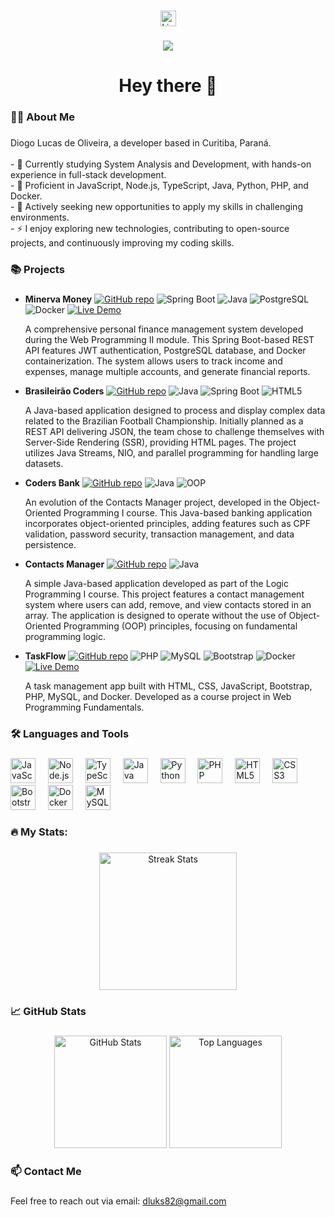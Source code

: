 ###

<div align="center">
  <a href="https://www.linkedin.com/in/diogo-lucas-de-oliveira/">
    <img src="https://img.shields.io/static/v1?message=LinkedIn&logo=linkedin&label=&color=0077B5&logoColor=white&labelColor=&style=for-the-badge" height="25" alt="LinkedIn" />
  </a>
</div>

###

<div align="center">
  <img src="https://visitor-badge.laobi.icu/badge?page_id=dluks82.dluks82" />
</div>

###

<h1 align="center">Hey there 👋</h1>

###

<h3 align="left">👨‍💻 About Me</h3>

###

<p align="left">Diogo Lucas de Oliveira, a developer based in Curitiba, Paraná.<br><br>
- 🌱 Currently studying System Analysis and Development, with hands-on experience in full-stack development.<br>
- 💼 Proficient in JavaScript, Node.js, TypeScript, Java, Python, PHP, and Docker.<br>
- 🚀 Actively seeking new opportunities to apply my skills in challenging environments.<br>
- ⚡ I enjoy exploring new technologies, contributing to open-source projects, and continuously improving my coding skills.</p>

###

<h3 align="left">📚 Projects</h3>

###

<ul>
  <li>
    <p><strong>Minerva Money</strong> 
      <a href="https://github.com/dluks82/coders24-minerva-money"><img src="https://img.shields.io/badge/-GitHub-181717?style=flat-square&logo=github" alt="GitHub repo"/></a>
      <img src="https://img.shields.io/badge/Spring%20Boot-6DB33F?style=flat-square&logo=spring&logoColor=white" alt="Spring Boot"/>
      <img src="https://img.shields.io/badge/Java-ED8B00?style=flat-square&logo=openjdk&logoColor=white" alt="Java"/>
      <img src="https://img.shields.io/badge/PostgreSQL-316192?style=flat-square&logo=postgresql&logoColor=white" alt="PostgreSQL"/>
      <img src="https://img.shields.io/badge/Docker-2496ED?style=flat-square&logo=docker&logoColor=white" alt="Docker"/>
      <a href="https://minervamoney.11051982.xyz"><img src="https://img.shields.io/badge/Demo-Live-brightgreen?style=flat-square" alt="Live Demo"/></a>
    </p>
    A comprehensive personal finance management system developed during the Web Programming II module. This Spring Boot-based REST API features JWT authentication, PostgreSQL database, and Docker containerization. The system allows users to track income and expenses, manage multiple accounts, and generate financial reports.
  </li>

  <li>
    <p><strong>Brasileirão Coders</strong>
      <a href="https://github.com/dluks82/coders24_tpi_projeto_final"><img src="https://img.shields.io/badge/-GitHub-181717?style=flat-square&logo=github" alt="GitHub repo"/></a>
      <img src="https://img.shields.io/badge/Java-ED8B00?style=flat-square&logo=openjdk&logoColor=white" alt="Java"/>
      <img src="https://img.shields.io/badge/Spring%20Boot-6DB33F?style=flat-square&logo=spring&logoColor=white" alt="Spring Boot"/>
      <img src="https://img.shields.io/badge/HTML5-E34F26?style=flat-square&logo=html5&logoColor=white" alt="HTML5"/>
    </p>
    A Java-based application designed to process and display complex data related to the Brazilian Football Championship. Initially planned as a REST API delivering JSON, the team chose to challenge themselves with Server-Side Rendering (SSR), providing HTML pages. The project utilizes Java Streams, NIO, and parallel programming for handling large datasets.
  </li>

  <li>
    <p><strong>Coders Bank</strong>
      <a href="https://github.com/dluks82/coders24_poo_projeto_final"><img src="https://img.shields.io/badge/-GitHub-181717?style=flat-square&logo=github" alt="GitHub repo"/></a>
      <img src="https://img.shields.io/badge/Java-ED8B00?style=flat-square&logo=openjdk&logoColor=white" alt="Java"/>
      <img src="https://img.shields.io/badge/OOP-FF6B6B?style=flat-square" alt="OOP"/>
    </p>
    An evolution of the Contacts Manager project, developed in the Object-Oriented Programming I course. This Java-based banking application incorporates object-oriented principles, adding features such as CPF validation, password security, transaction management, and data persistence.
  </li>

  <li>
    <p><strong>Contacts Manager</strong>
      <a href="https://github.com/dluks82/coders24_lp_projeto_final"><img src="https://img.shields.io/badge/-GitHub-181717?style=flat-square&logo=github" alt="GitHub repo"/></a>
      <img src="https://img.shields.io/badge/Java-ED8B00?style=flat-square&logo=openjdk&logoColor=white" alt="Java"/>
    </p>
    A simple Java-based application developed as part of the Logic Programming I course. This project features a contact management system where users can add, remove, and view contacts stored in an array. The application is designed to operate without the use of Object-Oriented Programming (OOP) principles, focusing on fundamental programming logic.
  </li>

  <li>
    <p><strong>TaskFlow</strong>
      <a href="https://github.com/dluks82/fpw-as2-taskflow"><img src="https://img.shields.io/badge/-GitHub-181717?style=flat-square&logo=github" alt="GitHub repo"/></a>
      <img src="https://img.shields.io/badge/PHP-777BB4?style=flat-square&logo=php&logoColor=white" alt="PHP"/>
      <img src="https://img.shields.io/badge/MySQL-4479A1?style=flat-square&logo=mysql&logoColor=white" alt="MySQL"/>
      <img src="https://img.shields.io/badge/Bootstrap-7952B3?style=flat-square&logo=bootstrap&logoColor=white" alt="Bootstrap"/>
      <img src="https://img.shields.io/badge/Docker-2496ED?style=flat-square&logo=docker&logoColor=white" alt="Docker"/>
      <a href="https://taskflow.11051982.xyz"><img src="https://img.shields.io/badge/Demo-Live-brightgreen?style=flat-square" alt="Live Demo"/></a>
    </p>
    A task management app built with HTML, CSS, JavaScript, Bootstrap, PHP, MySQL, and Docker. Developed as a course project in Web Programming Fundamentals.
  </li>
</ul>

###

###

<h3 align="left">🛠️ Languages and Tools</h3>

###

<div align="left">
  <img src="https://cdn.jsdelivr.net/gh/devicons/devicon/icons/javascript/javascript-original.svg" height="40" alt="JavaScript" />
  <img width="12" />
  <img src="https://cdn.jsdelivr.net/gh/devicons/devicon/icons/nodejs/nodejs-original.svg" height="40" alt="Node.js" />
  <img width="12" />
  <img src="https://cdn.jsdelivr.net/gh/devicons/devicon/icons/typescript/typescript-original.svg" height="40" alt="TypeScript" />
  <img width="12" />
  <img src="https://cdn.jsdelivr.net/gh/devicons/devicon/icons/java/java-original.svg" height="40" alt="Java" />
  <img width="12" />
  <img src="https://cdn.jsdelivr.net/gh/devicons/devicon/icons/python/python-original.svg" height="40" alt="Python" />
  <img width="12" />
  <img src="https://cdn.jsdelivr.net/gh/devicons/devicon/icons/php/php-original.svg" height="40" alt="PHP" />
  <img width="12" />
  <img src="https://cdn.jsdelivr.net/gh/devicons/devicon/icons/html5/html5-original.svg" height="40" alt="HTML5" />
  <img width="12" />
  <img src="https://cdn.jsdelivr.net/gh/devicons/devicon/icons/css3/css3-original.svg" height="40" alt="CSS3" />
  <img width="12" />
  <img src="https://cdn.jsdelivr.net/gh/devicons/devicon/icons/bootstrap/bootstrap-original.svg" height="40" alt="Bootstrap" />
  <img width="12" />
  <img src="https://cdn.jsdelivr.net/gh/devicons/devicon/icons/docker/docker-plain-wordmark.svg" height="40" alt="Docker" />
  <img width="12" />
  <img src="https://cdn.jsdelivr.net/gh/devicons/devicon/icons/mysql/mysql-original-wordmark.svg" height="40" alt="MySQL" />
</div>

###

<h3 align="left">🔥 My Stats:</h3>

###

<div align="center">
  <img src="https://streak-stats.demolab.com?user=dluks82&locale=en&mode=daily&theme=dark&hide_border=false&border_radius=5&order=3" height="220" alt="Streak Stats" />
</div>

###

<h3 align="left">📈 GitHub Stats</h3>

###

<div align="center">
  <img src="https://github-readme-stats.vercel.app/api?username=dluks82&show_icons=true&theme=dark" height="180" alt="GitHub Stats" />
  <img src="https://github-readme-stats.vercel.app/api/top-langs/?username=dluks82&layout=compact&theme=dark" height="180" alt="Top Languages" />
</div>

###

<h3 align="left">📫 Contact Me</h3>

###

<p align="left">Feel free to reach out via email: <a href="mailto:dluks82@gmail.com">dluks82@gmail.com</a></p>
